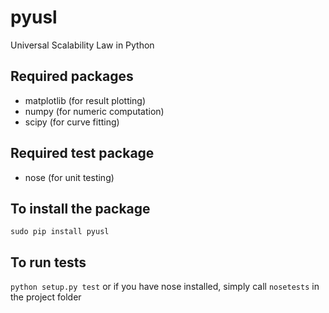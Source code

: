# pyusl
Universal Scalability Law in Python

## Required packages
* matplotlib (for result plotting)
* numpy (for numeric computation)
* scipy (for curve fitting)

## Required test package
* nose (for unit testing)

## To install the package
`sudo pip install pyusl`

## To run tests
`python setup.py test`
or if you have nose installed, simply call
`nosetests`
in the project folder
